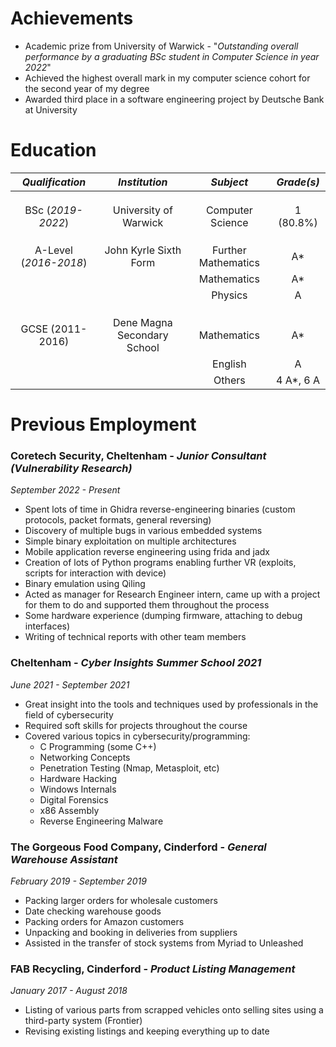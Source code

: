 
# Achievements

- Academic prize from University of Warwick - "*Outstanding overall performance by a graduating BSc student in Computer Science in year 2022*"
- Achieved the highest overall mark in my computer science cohort for the second year of my degree
- Awarded third place in a software engineering project by Deutsche Bank at University

# Education

|    *Qualification*    |        *Institution*        |      *Subject*      | *Grade(s)* |
| :-------------------: | :-------------------------: | :-----------------: | :--------: |
|                       |                             |                     |            |
|                       |                             |                     |            |
|                       |                             |                     |            |
|   BSc (*2019-2022*)   |    University of Warwick    |  Computer Science   | 1 (80.8%)  |
|                       |                             |                     |            |
|                       |                             |                     |            |
|                       |                             |                     |            |
| A-Level (*2016-2018*) |    John Kyrle Sixth Form    | Further Mathematics |     A*     |
|                       |                             |     Mathematics     |     A*     |
|                       |                             |       Physics       |     A      |
|                       |                             |                     |            |
|                       |                             |                     |            |
|                       |                             |                     |            |
|   GCSE (2011-2016)    | Dene Magna Secondary School |     Mathematics     |     A*     |
|                       |                             |       English       |     A      |
|                       |                             |       Others        | 4 A*, 6 A  |


# Previous Employment

### Coretech Security, Cheltenham - *Junior Consultant (Vulnerability Research)*
*September 2022 - Present*

- Spent lots of time in Ghidra reverse-engineering binaries (custom protocols, packet formats, general reversing)
- Discovery of multiple bugs in various embedded systems
- Simple binary exploitation on multiple architectures
- Mobile application reverse engineering using frida and jadx
- Creation of lots of Python programs enabling further VR (exploits, scripts for interaction with device)
- Binary emulation using Qiling
- Acted as manager for Research Engineer intern, came up with a project for them to do and supported them throughout the process
- Some hardware experience (dumping firmware, attaching to debug interfaces)
- Writing of technical reports with other team members

### Cheltenham - *Cyber Insights Summer School 2021*
*June 2021 - September 2021*

- Great insight into the tools and techniques used by professionals in the field of cybersecurity
- Required soft skills for projects throughout the course
- Covered various topics in cybersecurity/programming:
    - C Programming (some C++)
    - Networking Concepts
    - Penetration Testing (Nmap, Metasploit, etc)
    - Hardware Hacking
    - Windows Internals
    - Digital Forensics
    - x86 Assembly
    - Reverse Engineering Malware

### The Gorgeous Food Company, Cinderford - *General Warehouse Assistant*
*February 2019 - September 2019*

- Packing larger orders for wholesale customers
- Date checking warehouse goods
- Packing orders for Amazon customers
- Unpacking and booking in deliveries from suppliers
- Assisted in the transfer of stock systems from Myriad to Unleashed

### FAB Recycling, Cinderford - *Product Listing Management*
*January 2017 - August 2018*

- Listing of various parts from scrapped vehicles onto selling sites using a third-party system (Frontier)
- Revising existing listings and keeping everything up to date
